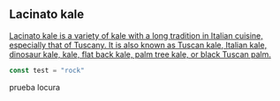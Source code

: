 
## Lacinato kale


[Lacinato kale is a variety of kale with a long tradition in Italian cuisine, especially that of Tuscany. It is also known as Tuscan kale, Italian kale, dinosaur kale, kale, flat back kale, palm tree kale, or black Tuscan palm.](https://en.wikipedia.org/wiki/Lacinato_kale)


```typescript
const test = "rock"
```

prueba locura
